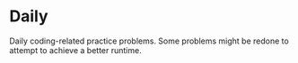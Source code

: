 # Daily
Daily coding-related practice problems. Some problems might be redone to attempt to achieve a better runtime.
